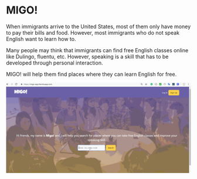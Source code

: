 # MIGO!

When immigrants arrive to the United States, most of them only have money to pay their bills and food. However, most immigrants who do not speak English want to learn how to.

Many people may think that immigrants can find free English classes online like Dulingo, fluentu, etc. However, speaking is a skill that has to be developed through personal interaction.

MIGO! will help them find places where they can learn English for free.

<img src="ClientApp/src/images/Migo.gif"/>





